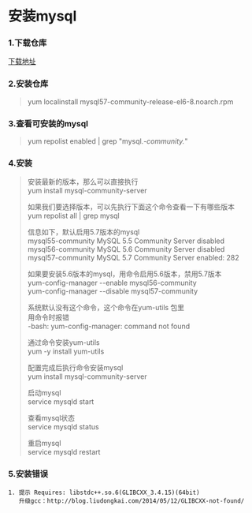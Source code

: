 # 安装mysql

### 1.下载仓库

[下载地址](http://dev.mysql.com/downloads/repo/yum/)

### 2.安装仓库

> yum localinstall mysql57-community-release-el6-8.noarch.rpm

### 3.查看可安装的mysql

> yum repolist enabled \| grep "mysql._-community._"

### 4.安装

> 安装最新的版本，那么可以直接执行  
> yum install mysql-community-server
>
> 如果我们要选择版本，可以先执行下面这个命令查看一下有哪些版本  
> yum repolist all \| grep mysql
>
> 信息如下，默认启用5.7版本的mysql  
> mysql55-community    MySQL 5.5 Community Server    disabled  
> mysql56-community    MySQL 5.6 Community Server    disabled  
> mysql57-community    MySQL 5.7 Community Server    enabled:    282
>
> 如果要安装5.6版本的mysql，用命令启用5.6版本，禁用5.7版本  
> yum-config-manager --enable mysql56-community  
> yum-config-manager --disable mysql57-community
>
> 系统默认没有这个命令，这个命令在yum-utils 包里  
> 用命令时报错  
> -bash: yum-config-manager: command not found
>
> 通过命令安装yum-utils  
> yum -y install yum-utils
>
> 配置完成后执行命令安装mysql  
> yum install mysql-community-server
>
> 启动mysql  
> service mysqld start
>
> 查看mysql状态  
> service mysqld status
>
> 重启mysql  
> service mysqld restart

### 5.安装错误

```
1. 提示 Requires: libstdc++.so.6(GLIBCXX_3.4.15)(64bit)
   升级gcc：http://blog.liudongkai.com/2014/05/12/GLIBCXX-not-found/
```





